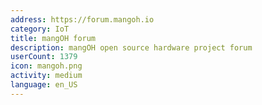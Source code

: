 ```yaml
---
address: https://forum.mangoh.io
category: IoT
title: mangOH forum
description: mangOH open source hardware project forum
userCount: 1379
icon: mangoh.png
activity: medium
language: en_US
---
```


